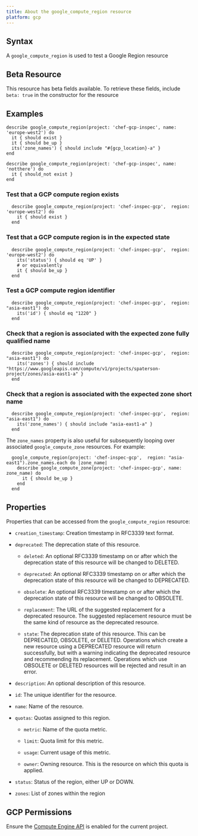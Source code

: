 ```yaml
---
title: About the google_compute_region resource
platform: gcp
---
```


## Syntax
A `google_compute_region` is used to test a Google Region resource


## Beta Resource
This resource has beta fields available. To retrieve these fields, include `beta: true` in the constructor for the resource

## Examples
```
describe google_compute_region(project: 'chef-gcp-inspec', name: 'europe-west2') do
  it { should exist }
  it { should be_up }
  its('zone_names') { should include "#{gcp_location}-a" }
end

describe google_compute_region(project: 'chef-gcp-inspec', name: 'notthere') do
  it { should_not exist }
end

```
  ### Test that a GCP compute region exists
```
  describe google_compute_region(project: 'chef-inspec-gcp',  region: 'europe-west2') do
    it { should exist }
  end
```
  ### Test that a GCP compute region is in the expected state
```
  describe google_compute_region(project: 'chef-inspec-gcp',  region: 'europe-west2') do
    its('status') { should eq 'UP' }
    # or equivalently
    it { should be_up }
  end
```
  ### Test a GCP compute region identifier
```
  describe google_compute_region(project: 'chef-inspec-gcp',  region: "asia-east1") do
    its('id') { should eq "1220" }
  end
```
  ### Check that a region is associated with the expected zone fully qualified name
```
  describe google_compute_region(project: 'chef-inspec-gcp',  region: "asia-east1") do
    its('zones') { should include "https://www.googleapis.com/compute/v1/projects/spaterson-project/zones/asia-east1-a" }
  end
```
  ### Check that a region is associated with the expected zone short name
```
  describe google_compute_region(project: 'chef-inspec-gcp',  region: "asia-east1") do
    its('zone_names') { should include "asia-east1-a" }
  end
```

  The `zone_names` property is also useful for subsequently looping over associated `google_compute_zone` resources.  For example:
```
  google_compute_region(project: 'chef-inspec-gcp',  region: "asia-east1").zone_names.each do |zone_name|
    describe google_compute_zone(project: 'chef-inspec-gcp', name: zone_name) do
      it { should be_up }
    end
  end

```

## Properties
Properties that can be accessed from the `google_compute_region` resource:


  * `creation_timestamp`: Creation timestamp in RFC3339 text format.

  * `deprecated`: The deprecation state of this resource.

    * `deleted`: An optional RFC3339 timestamp on or after which the deprecation state of this resource will be changed to DELETED.

    * `deprecated`: An optional RFC3339 timestamp on or after which the deprecation state of this resource will be changed to DEPRECATED.

    * `obsolete`: An optional RFC3339 timestamp on or after which the deprecation state of this resource will be changed to OBSOLETE.

    * `replacement`: The URL of the suggested replacement for a deprecated resource. The suggested replacement resource must be the same kind of resource as the deprecated resource.

    * `state`: The deprecation state of this resource. This can be DEPRECATED, OBSOLETE, or DELETED. Operations which create a new resource using a DEPRECATED resource will return successfully, but with a warning indicating the deprecated resource and recommending its replacement. Operations which use OBSOLETE or DELETED resources will be rejected and result in an error.

  * `description`: An optional description of this resource.

  * `id`: The unique identifier for the resource.

  * `name`: Name of the resource.

  * `quotas`: Quotas assigned to this region.

    * `metric`: Name of the quota metric.

    * `limit`: Quota limit for this metric.

    * `usage`: Current usage of this metric.

    * `owner`: Owning resource. This is the resource on which this quota is applied.

  * `status`: Status of the region, either UP or DOWN.

  * `zones`: List of zones within the region


## GCP Permissions

Ensure the [Compute Engine API](https://console.cloud.google.com/apis/library/compute.googleapis.com/) is enabled for the current project.
